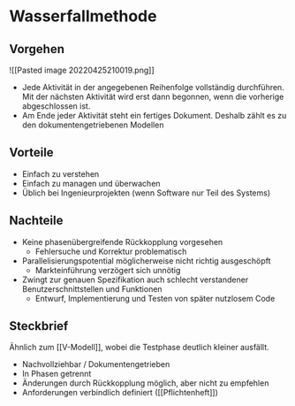 # Wasserfallmethode

## Vorgehen

![[Pasted image 20220425210019.png]]

- Jede Aktivität in der angegebenen Reihenfolge vollständig durchführen. Mit der nächsten Aktivität wird erst dann begonnen, wenn die vorherige abgeschlossen ist.
- Am Ende jeder Aktivität steht ein fertiges Dokument. Deshalb zählt es zu den dokumentengetriebenen Modellen

## Vorteile

- Einfach zu verstehen
- Einfach zu managen und überwachen
- Üblich bei Ingenieurprojekten (wenn Software nur Teil des Systems)

## Nachteile

- Keine phasenübergreifende Rückkopplung vorgesehen
  - Fehlersuche und Korrektur problematisch
- Parallelisierungspotential möglicherweise nicht richtig ausgeschöpft
  - Markteinführung verzögert sich unnötig
- Zwingt zur genauen Spezifikation auch schlecht verstandener Benutzerschnittstellen und Funktionen
  - Entwurf, Implementierung und Testen von später nutzlosem Code

## Steckbrief

Ähnlich zum [[V-Modell]], wobei die Testphase deutlich kleiner ausfällt.

- Nachvollziehbar / Dokumentengetrieben
- In Phasen getrennt
- Änderungen durch Rückkopplung möglich, aber nicht zu empfehlen
- Anforderungen verbindlich definiert ([[Pflichtenheft]])
